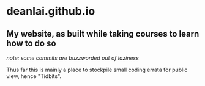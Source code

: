 # deanlai.github.io

## My website, as built while taking courses to learn how to do so

*note: some commits are buzzworded out of laziness*

Thus far this is mainly a place to stockpile small coding errata for public view, hence "Tidbits".
